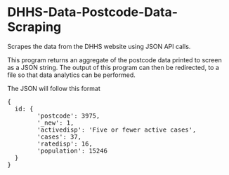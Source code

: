 # DHHS-Data-Postcode-Data-Scraping
Scrapes the data from the DHHS website using JSON API calls.

This program returns an aggregate of the postcode data printed to screen as a JSON string. The output of this program can then be redirected, to a file so that data analytics can be performed.

The JSON will follow this format

<pre>
{
  id: {
        'postcode': 3975,
        '_new': 1,
        'activedisp': 'Five or fewer active cases',
        'cases': 37,
        'ratedisp': 16,
        'population': 15246
  }
}
</pre>
